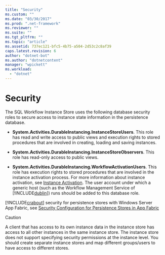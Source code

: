 ```yaml
---
title: "Security"
ms.custom: ""
ms.date: "03/30/2017"
ms.prod: ".net-framework"
ms.reviewer: ""
ms.suite: ""
ms.tgt_pltfrm: ""
ms.topic: "article"
ms.assetid: 737ec121-bfc5-4b75-a504-2d53c2c8af39
caps.latest.revision: 6
author: "dotnet-bot"
ms.author: "dotnetcontent"
manager: "wpickett"
ms.workload: 
  - "dotnet"
---
```

# Security
The SQL Workflow Instance Store uses the following database security roles to secure access to instance state information in the persistence database.  
  
-   **System.Activities.DurableInstancing.InstanceStoreUsers**. This role has read and write access to public views and execution rights to stored procedures that are involved in creating, loading and saving instances.  
  
-   **System.Activities.DurableInstancing.InstanceStoreObservers**. This role has read-only access to public views.  
  
-   **System.Activities.DurableInstancing.WorkflowActivationUsers**. This role has execution rights to stored procedures that are involved in the instance activation process. For more information about instance activation, see [Instance Activation](../../../docs/framework/windows-workflow-foundation/instance-activation.md). The user account under which a generic host (such as the Workflow Management Service of [!INCLUDE[dublin](../../../includes/dublin-md.md)]) runs should be added to this database role.  
  
 [!INCLUDE[crabout](../../../includes/crabout-md.md)] security for persistence stores with Windows Server App Fabric, see [Security Configuration for Persistence Stores in App Fabric](http://go.microsoft.com/fwlink/?LinkId=201208)  
  
> [!CAUTION]
>  A client that has access to its own instance data in the instance store has access to all other instances in the same instance store. The instance store does not support specifying security permissions at the instance level. You should create separate instance stores and map different groups/users to have access to different stores.
